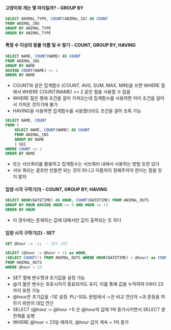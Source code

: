 #### 고양이와 개는 몇 마리일까? - GROUP BY

``` SQL
SELECT ANIMAL_TYPE, COUNT(ANIMAL_ID) AS COUNT 
FROM ANIMAL_INS 
GROUP BY ANIMAL_TYPE 
ORDER BY ANIMAL_TYPE
```

#### 특정 수 이상의 동물 이름 및 수 찾기 - COUNT, GROUP BY, HAVING
``` SQL
SELECT NAME, COUNT(NAME) AS COUNT 
FROM ANIMAL_INS 
GROUP BY NAME 
HAVING COUNT(NAME) >= 2
ORDER BY NAME
```

- COUNT와 같은 집계함수 (COUNT, AVG, SUM, MAX, MIN)을 쓰면 WHERE 절에서 WHERE COUNT(NAME) >= 2 같은 절을 사용할 수 없음   
- WHERE 절은 행에 조건을 걸어 가져오는데 집계함수를 사용하면 이미 조건을 걸어서 가져온 것이기에 불가  
- HAVING을 사용하면 집계함수를 사용했더라도 조건을 걸어 조회 가능

``` SQL
SELECT NAME, COUNT 
FROM (
    SELECT NAME, COUNT(NAME) AS COUNT 
    FROM ANIMAL_INS
    GROUP BY NAME
    ) SQ1
WHERE COUNT >= 2
ORDER BY NAME
```

- 또는 서브쿼리를 활용하고 집계함수는 서브쿼리 내에서 사용하는 방법 또한 있다  
- 서브 쿼리는 괄호만 만들면 되는 것이 아니고 이름까지 정해주어야 한다는 점을 잊지 말자  

#### 입양 시각 구하기(1) - COUNT, GROUP BY, HAVING
``` SQL
SELECT HOUR(DATETIME) AS HOUR, COUNT(DATETIME) FROM ANIMAL_OUTS 
GROUP BY HOUR HAVING HOUR >= 9 AND HOUR <= 19
ORDER BY HOUR
```
- 이 경우에는 존재하는 값에 대해서만 값이 출력되는 듯 하다  

#### 입양 시각 구하기(2) - SET
``` SQL
SET @hour := -1; -- 변수 선언

SELECT (@hour := @hour + 1) as HOUR,
(SELECT COUNT(*) FROM ANIMAL_OUTS WHERE HOUR(DATETIME) = @hour) as COUNT
FROM ANIMAL_OUTS
WHERE @hour < 23
```

- SET 옆에 변수명과 초기값을 설정 가능  
- @가 붙은 변수는 프로시저가 종료되어도 유지. 이를 통해 값을 누적하여 0부터 23까지 표현 가능  
- @hour은 초기값을 -1로 설정. PL/-SQL 문법에서 :=은 비교 연산자 =과 혼동을 피하기 위한의 대입 연산  
- SELECT (@hour := @hour +1) 은 @hour의 값에 1씩 증가시키면서 SELECT 문 전체를 실행  
- WHERE @hour < 23일 때까지, @hour 값이 계속 + 1씩 증가  
